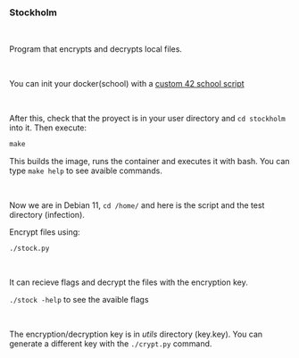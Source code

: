 ### Stockholm

<br>

Program that encrypts and decrypts local files.

<br>

You can init your docker(school) with a [custom 42 school script](https://github.com/alexandregv/42toolbox/blob/master/init_docker.sh)

<br>

After this, check that the proyect is in your user directory and `cd stockholm` into it.
Then execute:

````Makefile
make
````

This builds the image, runs the container and executes it with bash. You can type `make help` to see avaible commands.

<br>

Now we are in Debian 11, `cd /home/` and here is the script and the test directory (infection).

Encrypt files using:

````
./stock.py
````

<br>

It can recieve flags and decrypt the files with the encryption key.

`./stock -help` to see the avaible flags

<br>

The encryption/decryption key is in *utils* directory (key.key). You can generate a different key with the
`./crypt.py` command.
